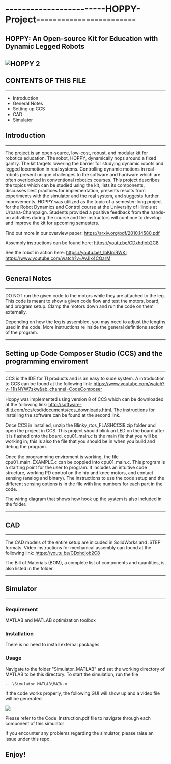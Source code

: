 # ------------------------HOPPY-Project------------------------
## HOPPY: An Open-source Kit for Education with Dynamic Legged Robots
![HOPPY 2](https://user-images.githubusercontent.com/72820863/109865385-9af23500-7c29-11eb-8a4e-80609e3c8e9d.png)
----------------------------------------------------------------------------------------------------------------------------
## CONTENTS OF THIS FILE
---------------------
* Introduction
* General Notes
* Setting up CCS 
* CAD 
* Simulator

## Introduction
------------
The project is an open-source, low-cost, robust, and modular kit for robotics education. The robot, HOPPY, dynamically hops around a fixed gantry. The kit targets lowering the barrier for studying dynamic robots and legged locomotion in real systems. Controlling dynamic motions in real robots present unique challenges to the software and hardware which are often overlooked in conventional robotics courses. This project describes the topics which can be studied using the kit, lists its components, discusses best practices for implementation, presents results from experiments with the simulator and the real system, and suggests further improvements. HOPPY was utilized as the topic of a semester-long project for the Robot Dynamics and Control course at the University of Illinois at Urbana-Champaign. Students provided a positive feedback from the hands-on activities during the course and the instructors will continue to develop and improve the kit for upcoming semesters.

Find out more in our overview paper: https://arxiv.org/pdf/2010.14580.pdf

Assembly instructions can be found here: https://youtu.be/CDxhdjob2C8

See the robot in action here:
https://youtu.be/_lbKIpiRWKI
https://www.youtube.com/watch?v=AvJIx4CQarM

-----------------------------------------------------------------------------------------------------------------------------
## General Notes
-------------
DO NOT run the given code to the motors while they are attached to the leg. This code is meant to show a given code flow and test the motors, board, and program setup. Clamp the motors down and run the code on them externally. 

Depending on how the leg is assembled, you may need to adjust the lengths used in the code. More instructions re inside the general definitions section of the program.

----------------------------------------------------------------------------------------------------------------------------
## Setting up Code Composer Studio (CCS) and the programming enviroment
--------------------------------------------------------------------
CCS is the IDE for TI products and is an easy to sude system. A introduction to CCS can be found at the following link: https://www.youtube.com/watch?v=11lsNYW7zkw&ab_channel=CodeComposer

Hoppy was implemented using version 8 of CCS which can be downloaded at the following link: http://software-dl.ti.com/ccs/esd/documents/ccs_downloads.html. The instructions for installing the software can be found at the second link. 

Once CCS in installed, unzip the Blinky_rtos_FLASHCCS8.zip folder and open the project in CCS. This project should blink an LED on the board after it is flashed onto the board. cpu01_main.c is the main file that you will be working in; this is also the file that you should be in when you build and debug the program.

Once the programming enviroment is working, the file cpu01_main_EXAMPLE.c can be coppied into cpu01_main.c. This program is a starting point for the user to program. It includes an intuitive code structure, working PD control on the hip and knee motors, and contact sensing (analog and binary). The instructions to use the code setup and the different sensing options is in the file with line numbers for each part in the code. 

The wiring diagram that shows how hook up the system is also included in the folder.

----------------------------------------------------------------------------------------------------------------------------
## CAD
---

The CAD models of the entire setup are inlcuded in SolidWorks and .STEP formats. Video  instructions for mechanical assembly can found at the following link: https://youtu.be/CDxhdjob2C8

The Bill of Materials (BOM), a complete list of components and quantities, is also listed in the folder. 

-----------------------------------------------------------------------------------------------------------------------------
## Simulator
---------

### Requirement
MATLAB and MATLAB optimization toolbox

### Installation
There is no need to install external packages.

### Usage
Navigate to the folder "Simulator_MATLAB" and set the working directory of MATLAB to be this directory. To start the simulation, run the file
```
...\Simulator_MATLAB\MAIN.m
```
If the code works properly, the following GUI will show up and a video file will be generated.

![](https://i.imgur.com/Ck73nsp.gif)

Please refer to the Code_Instruction.pdf file to navigate through each component of this simulator

If you encounter any problems regarding the simulator, please raise an issue under this repo.

Enjoy!
-----------------------------------------------------------------------------------------------------------------------------

